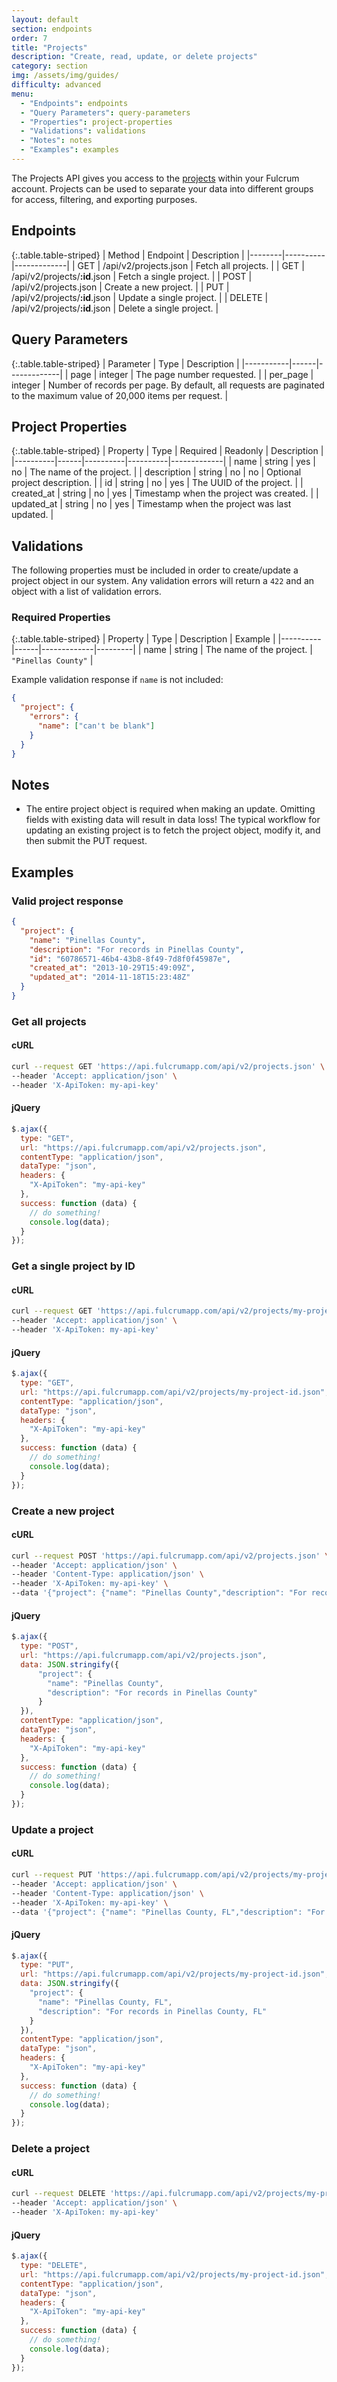 ```yaml
---
layout: default
section: endpoints
order: 7
title: "Projects"
description: "Create, read, update, or delete projects"
category: section
img: /assets/img/guides/
difficulty: advanced
menu:
  - "Endpoints": endpoints
  - "Query Parameters": query-parameters
  - "Properties": project-properties
  - "Validations": validations
  - "Notes": notes
  - "Examples": examples
---
```


The Projects API gives you access to the [projects](http://www.fulcrumapp.com/help/projects/) within your Fulcrum account. Projects can be used to separate your data into different groups for access, filtering, and exporting purposes.

## Endpoints

{:.table.table-striped}
| Method | Endpoint | Description |
|--------|----------|-------------|
| GET | /api/v2/projects.json | Fetch all projects. |
| GET | /api/v2/projects/**:id**.json | Fetch a single project. |
| POST | /api/v2/projects.json | Create a new project. |
| PUT | /api/v2/projects/**:id**.json | Update a single project. |
| DELETE | /api/v2/projects/**:id**.json | Delete a single project. |

## Query Parameters

{:.table.table-striped}
| Parameter | Type | Description |
|-----------|------|-------------|
| page | integer | The page number requested. |
| per_page | integer | Number of records per page. By default, all requests are paginated to the maximum value of 20,000 items per request. |

## Project Properties

{:.table.table-striped}
| Property | Type | Required | Readonly | Description |
|----------|------|----------|----------|-------------|
| name | string | yes | no | The name of the project. |
| description | string | no | no | Optional project description. |
| id | string | no | yes | The UUID of the project. |
| created_at | string | no | yes | Timestamp when the project was created. |
| updated_at | string | no | yes | Timestamp when the project was last updated. |

## Validations

The following properties must be included in order to create/update a project object in our system. Any validation errors will return a `422` and an object with a list of validation errors.

### Required Properties

{:.table.table-striped}
| Property | Type | Description | Example |
|----------|------|-------------|---------|
| name | string | The name of the project. | `"Pinellas County"` |

Example validation response if `name` is not included:

```json
{
  "project": {
    "errors": {
      "name": ["can't be blank"]
    }
  }
}
```

## Notes

* The entire project object is required when making an update. Omitting fields with existing data will result in data loss! The typical workflow for updating an existing project is to fetch the project object, modify it, and then submit the PUT request.

## Examples

### Valid project response

```json
{
  "project": {
    "name": "Pinellas County",
    "description": "For records in Pinellas County",
    "id": "60786571-46b4-43b8-8f49-7d8f0f45987e",
    "created_at": "2013-10-29T15:49:09Z",
    "updated_at": "2014-11-18T15:23:48Z"
  }
}
```

### Get all projects

#### cURL
```sh
curl --request GET 'https://api.fulcrumapp.com/api/v2/projects.json' \
--header 'Accept: application/json' \
--header 'X-ApiToken: my-api-key'
```

#### jQuery
```js
$.ajax({
  type: "GET",
  url: "https://api.fulcrumapp.com/api/v2/projects.json",
  contentType: "application/json",
  dataType: "json",
  headers: {
    "X-ApiToken": "my-api-key"
  },
  success: function (data) {
    // do something!
    console.log(data);
  }
});
```

### Get a single project by ID

#### cURL
```sh
curl --request GET 'https://api.fulcrumapp.com/api/v2/projects/my-project-id.json' \
--header 'Accept: application/json' \
--header 'X-ApiToken: my-api-key'
```

#### jQuery
```js
$.ajax({
  type: "GET",
  url: "https://api.fulcrumapp.com/api/v2/projects/my-project-id.json",
  contentType: "application/json",
  dataType: "json",
  headers: {
    "X-ApiToken": "my-api-key"
  },
  success: function (data) {
    // do something!
    console.log(data);
  }
});
```

### Create a new project

#### cURL
```sh
curl --request POST 'https://api.fulcrumapp.com/api/v2/projects.json' \
--header 'Accept: application/json' \
--header 'Content-Type: application/json' \
--header 'X-ApiToken: my-api-key' \
--data '{"project": {"name": "Pinellas County","description": "For records in Pinellas County"}}'
```

#### jQuery
```js
$.ajax({
  type: "POST",
  url: "https://api.fulcrumapp.com/api/v2/projects.json",
  data: JSON.stringify({
      "project": {
        "name": "Pinellas County",
        "description": "For records in Pinellas County"
      }
  }),
  contentType: "application/json",
  dataType: "json",
  headers: {
    "X-ApiToken": "my-api-key"
  },
  success: function (data) {
    // do something!
    console.log(data);
  }
});
```

### Update a project

#### cURL
```sh
curl --request PUT 'https://api.fulcrumapp.com/api/v2/projects/my-project-id.json' \
--header 'Accept: application/json' \
--header 'Content-Type: application/json' \
--header 'X-ApiToken: my-api-key' \
--data '{"project": {"name": "Pinellas County, FL","description": "For records in Pinellas County, FL"}}'
```

#### jQuery
```js
$.ajax({
  type: "PUT",
  url: "https://api.fulcrumapp.com/api/v2/projects/my-project-id.json",
  data: JSON.stringify({
    "project": {
      "name": "Pinellas County, FL",
      "description": "For records in Pinellas County, FL"
    }
  }),
  contentType: "application/json",
  dataType: "json",
  headers: {
    "X-ApiToken": "my-api-key"
  },
  success: function (data) {
    // do something!
    console.log(data);
  }
});
```

### Delete a project

#### cURL
```sh
curl --request DELETE 'https://api.fulcrumapp.com/api/v2/projects/my-project-id.json' \
--header 'Accept: application/json' \
--header 'X-ApiToken: my-api-key'
```

#### jQuery
```js
$.ajax({
  type: "DELETE",
  url: "https://api.fulcrumapp.com/api/v2/projects/my-project-id.json",
  contentType: "application/json",
  dataType: "json",
  headers: {
    "X-ApiToken": "my-api-key"
  },
  success: function (data) {
    // do something!
    console.log(data);
  }
});
```
